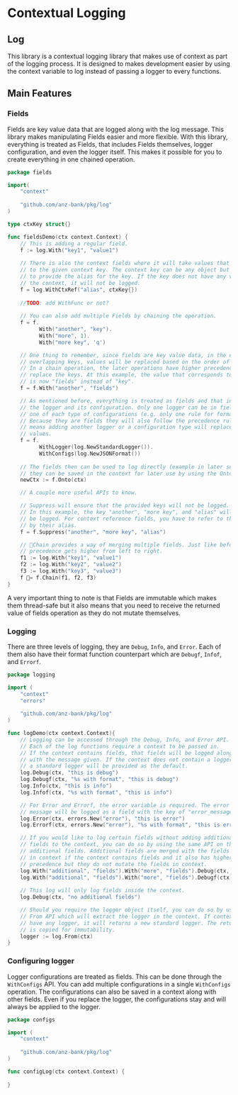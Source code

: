 # Contextual Logging

## Log
This library is a contextual logging library that makes use of context as part of the logging process. It is designed to makes development easier by using the context variable to log instead of passing a logger to every functions.

## Main Features
### Fields
Fields are key value data that are logged along with the log message. This library makes manipulating Fields easier and more flexible. With this library, everything is treated as Fields, that includes Fields themselves, logger configuration, and even the logger itself. This makes it possible for you to create everything in one chained operation.

```go
package fields

import(
    "context"
    
    "github.com/anz-bank/pkg/log"
)

type ctxKey struct{}

func fieldsDemo(ctx context.Context) {
    // This is adding a regular field.
    f := log.With("key1", "value1")
    
    // There is also the context fields where it will take values that correspond
    // to the given context key. The context key can be any object but you have
    // to provide the alias for the key. If the key does not have any value in
    // the context, it will not be logged.
    f = log.WithCtxRef("alias", ctxKey{})
    
    //TODO: add WithFunc or not?
    
    // You can also add multiple Fields by chaining the operation.
    f = f.
    	  With("another", "key").
          With("more", 1).
    	  With("more key", 'q')

    // One thing to remember, since fields are key value data, in the event of
    // overlapping keys, values will be replaced based on the order of operation.
    // In a chain operation, the later operations have higher precedence and will
    // replace the keys. At this example, the value that corresponds to "another"
    // is now "fields" instead of "key".
    f = f.With("another", "fields")

    // As mentioned before, everything is treated as fields and that includes
    // the logger and its configuration. Only one logger can be in fields and
    // one of each type of configurations (e.g. only one rule for format etc).
    // Because they are fields they will also follow the precedence rule, which
    // means adding another logger or a configuration type will replace the older
    // values.
    f = f.
    	  WithLogger(log.NewStandardLogger()).
          WithConfigs(log.NewJSONFormat())
    
    // The fields then can be used to log directly (example in later section) or
    // they can be saved in the context for later use by using the Onto API.
    newCtx := f.Onto(ctx)

    // A couple more useful APIs to know.

    // Suppress will ensure that the provided keys will not be logged.
    // In this example, the key "another", "more key", and "alias" will not 
    // be logged. For context reference fields, you have to refer to them
    // by their alias.
    f = f.Suppress("another", "more key", "alias")

    // ￿Chain provides a way of merging multiple fields. Just like before,
    // precedence gets higher from left to right.
    f1 := log.With("key1", "value1")
    f2 := log.With("key2", "value2")
    f3 := log.With("key3", "value3")
    f ￿= f.Chain(f1, f2, f3)
}
```

A very important thing to note is that Fields are immutable which makes them thread-safe but it also means that you need to receive the returned value of fields operation as they do not mutate themselves.

### Logging
There are three levels of logging, they are `Debug`, `Info`, and `Error`. Each of them also have their format function counterpart which are `Debugf`, `Infof`, and `Errorf`.

```go
package logging

import (
    "context"
    "errors"
    
    "github.com/anz-bank/pkg/log"
)

func logDemo(ctx context.Context){
    // Logging can be accessed through the Debug, Info, and Error API.
    // Each of the log functions require a context to be passed in.
    // If the context contains fields, that fields will be logged along
    // with the message given. If the context does not contain a logger
    // a standard logger will be provided as the default.
    log.Debug(ctx, "this is debug")
    log.Debugf(ctx, "%s with format", "this is debug")
    log.Info(ctx, "this is info")
    log.Infof(ctx, "%s with format", "this is info")

    // For Error and Errorf, the error variable is required. The error
    // message will be logged as a field with the key of "error_message"
    log.Error(ctx, errors.New("error"), "this is error")
    log.Errorf(ctx, errors.New("error"), "%s with format", "this is error")

    // If you would like to log certain fields without adding additional
    // fields to the context, you can do so by using the same API on the
    // additional fields. Additional fields are merged with the fields
    // in context if the context contains fields and it also has higher 
    // precedence but they do not mutate the fields in context.
    log.With("additional", "fields").With("more", "fields").Debug(ctx, "debug")
    log.With("additional", "fields").With("more", "fields").Debugf(ctx, "formatted %s", "debug")
    
    // This log will only log fields inside the context.
    log.Debug(ctx, "no additional fields")

    // Should you require the logger object itself, you can do so by using the
    // From API which will extract the logger in the context. If context does not
    // have any logger, it will returns a new standard logger. The returned logger
    // is copied for immutability.
    logger := log.From(ctx)
}
```

### Configuring logger
Logger configurations are treated as fields. This can be done through the `WithConfigs` API. You can add multiple configurations in a single `WithConfigs` operation. The configurations can also be saved in a context along with other fields. Even if you replace the logger, the configurations stay and will always be applied to the logger.
```go
package configs

import (
    "context"
    
    "github.com/anz-bank/pkg/log"
)

func configLog(ctx context.Context) {
    
}
```